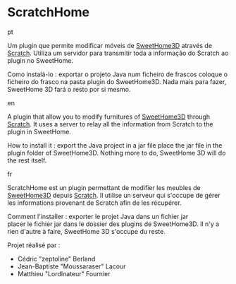 # ScratchHome
pt

  Um plugin que permite modificar móveis de [SweetHome3D](http://sweethome3d.com/) através de [Scratch](https://scratch.mit.edu/).
  Utiliza um servidor para transmitir toda a informação do Scratch ao plugin no SweetHome.

  Como instalá-lo : exportar o projeto Java num ficheiro de frascos
  coloque o ficheiro do frasco na pasta plugin do SweetHome3D.
  Nada mais para fazer, SweetHome 3D fará o resto por si mesmo.

en

  A plugin that allow you to modify furnitures of [SweetHome3D](http://sweethome3d.com/) through [Scratch](https://scratch.mit.edu/).
  It uses a server to relay all the information from Scratch to the plugin in SweetHome.

  How to install it : export the Java project in a jar file
  place the jar file in the plugin folder of SweetHome3D.
  Nothing more to do, SweetHome 3D will do the rest itself.

fr

  ScratchHome est un plugin permettant de modifier les meubles de [SweetHome3D](http://sweethome3d.com/) depuis [Scratch](https://scratch.mit.edu/). Il utilise un serveur qui s'occupe de gérer les informations provenant de Scratch afin de les récupérer.

  Comment l'installer : exporter le projet Java dans un fichier jar  
  placer le fichier jar dans le dossier des plugins de SweetHome3D.
  Il n'y a rien d'autre à faire, SweetHome 3D s'occupe du reste.
  
Projet réalisé par :
- Cédric "zeptoline" Berland
- Jean-Baptiste "Moussaraser" Lacour
- Matthieu "LordInateur" Fournier
